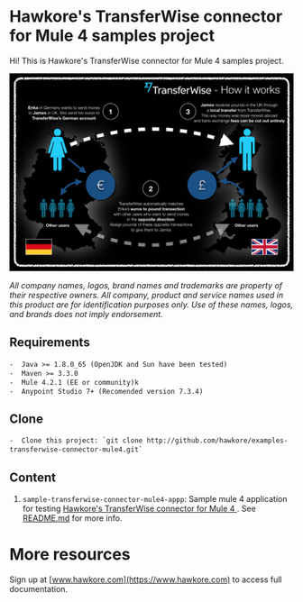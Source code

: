 # Hawkore's TransferWise connector for Mule 4 samples project

Hi! This is Hawkore's TransferWise connector for Mule 4 samples project.

![howitworks](assets/how-it-works.png)

*All company names, logos, brand names and trademarks are property of their respective owners. All company, product and service names used in this product are for identification purposes only. Use of these names, logos, and brands does not imply endorsement.*

## Requirements

	-  Java >= 1.8.0_65 (OpenJDK and Sun have been tested)
	-  Maven >= 3.3.0
	-  Mule 4.2.1 (EE or community)k
	-  Anypoint Studio 7+ (Recomended version 7.3.4)

## Clone

	-  Clone this project: `git clone http://github.com/hawkore/examples-transferwise-connector-mule4.git`

## Content

1. `sample-transferwise-connector-mule4-appp`: Sample mule 4 application for testing [Hawkore's TransferWise connector for Mule 4
](https://docs.hawkore.com/private/transferwise-connector-mule4/). See [README.md](sample-transferwise-connector-mule4-app/README.md) for more info.


# More resources

Sign up at [www.hawkore.com](https://www.hawkore.com) to access full documentation.
